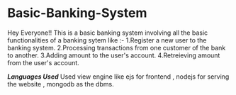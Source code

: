 # Basic-Banking-System
Hey Everyone!!
This is a basic banking system involving all the basic functionalities of a banking sytem like :-
1.Register a new user to the banking system.
2.Processing transactions from one customer of the bank to another.
3.Adding amount to the user's account.
4.Retreieving amount from the user's account.

*****Languages Used*****
Used view engine like ejs for frontend , nodejs for serving the website , mongodb as the dbms.
